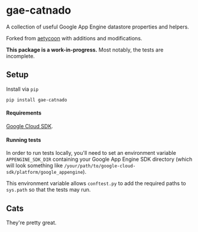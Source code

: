# gae-catnado

A collection of useful Google App Engine datastore properties and helpers.

Forked from [aetycoon](https://github.com/Arachnid/aetycoon)
with additions and modifications.

**This package is a work-in-progress.** Most notably, the tests are incomplete.

## Setup
Install via `pip`
```
pip install gae-catnado
```

#### Requirements
[Google Cloud SDK](https://cloud.google.com/appengine/downloads).

#### Running tests
In order to run tests locally, you'll need to set an environment variable 
`APPENGINE_SDK_DIR` containing your Google App Engine SDK directory (which will
look something like `/your/path/to/google-cloud-sdk/platform/google_appengine`).

This environment variable allows `conftest.py` to add the required paths to 
`sys.path` so that the tests may run.

## Cats
They're pretty great.
